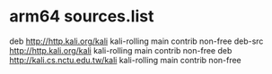 # arm64 sources.list


deb http://http.kali.org/kali kali-rolling main contrib non-free 
deb-src http://http.kali.org/kali kali-rolling main contrib non-free 
deb http://kali.cs.nctu.edu.tw/kali kali-rolling main contrib non-free

